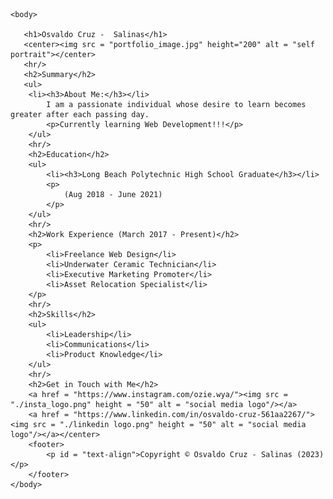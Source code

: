 <!DOCTYPE html>
<html lang = "en">
    <head>
        <meta charset="UTF-8">
        <title>Ozie's Sample Resume</title>
        <link rel = "stylesheet" href = "./style.css"/>
    </head>

    <body>
        
       <h1>Osvaldo Cruz -  Salinas</h1>
       <center><img src = "portfolio_image.jpg" height="200" alt = "self portrait"></center>
       <hr/>
       <h2>Summary</h2>
       <ul>
        <li><h3>About Me:</h3></li>
            I am a passionate individual whose desire to learn becomes greater after each passing day.
            <p>Currently learning Web Development!!!</p> 
        </ul>
        <hr/>
        <h2>Education</h2>
        <ul>
            <li><h3>Long Beach Polytechnic High School Graduate</h3></li>
            <p>
                (Aug 2018 - June 2021)
            </p>
        </ul>
        <hr/>
        <h2>Work Experience (March 2017 - Present)</h2>
        <p>
            <li>Freelance Web Design</li>
            <li>Underwater Ceramic Technician</li>
            <li>Executive Marketing Promoter</li>
            <li>Asset Relocation Specialist</li>
        </p>
        <hr/>
        <h2>Skills</h2>
        <ul>
            <li>Leadership</li>
            <li>Communications</li>
            <li>Product Knowledge</li>
        </ul>
        <hr/>
        <h2>Get in Touch with Me</h2>
        <a href = "https://www.instagram.com/ozie.wya/"><img src = "./insta_logo.png" height = "50" alt = "social media logo"/></a>
        <a href = "https://www.linkedin.com/in/osvaldo-cruz-561aa2267/"><img src = "./linkedin logo.png" height = "50" alt = "social media logo"/></a></center>
        <footer>
            <p id = "text-align">Copyright © Osvaldo Cruz - Salinas (2023)</p>
        </footer>
    </body>
</html>
